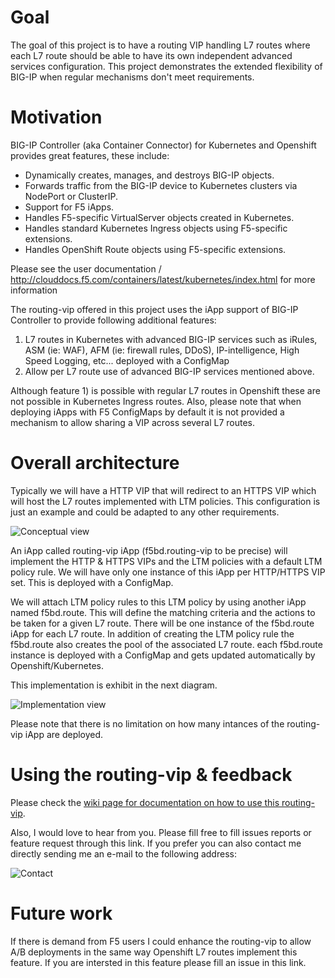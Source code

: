 # Goal

The goal of this project is to have a routing VIP handling L7 routes where each L7 route should be able to have its own independent advanced services configuration. This project demonstrates the extended flexibility of BIG-IP when regular mechanisms don't meet requirements.

# Motivation

BIG-IP Controller (aka Container Connector) for Kubernetes and Openshift provides great features, these include:

* Dynamically creates, manages, and destroys BIG-IP objects.
* Forwards traffic from the BIG-IP device to Kubernetes clusters via NodePort or ClusterIP.
* Support for F5 iApps.
* Handles F5-specific VirtualServer objects created in Kubernetes.
* Handles standard Kubernetes Ingress objects using F5-specific extensions.
* Handles OpenShift Route objects using F5-specific extensions.

Please see the user documentation / http://clouddocs.f5.com/containers/latest/kubernetes/index.html for more information 

The routing-vip offered in this project uses the iApp support of BIG-IP Controller to provide following additional features:

1. L7 routes in Kubernetes with advanced BIG-IP services such as iRules, ASM (ie: WAF), AFM (ie: firewall rules, DDoS), IP-intelligence, High Speed Logging, etc... deployed with a ConfigMap
2. Allow per L7 route use of advanced BIG-IP services mentioned above.  

Although feature 1) is possible with regular L7 routes in Openshift these are not possible in Kubernetes Ingress routes. Also, please note that when deploying iApps with F5 ConfigMaps by default it is not provided a mechanism to allow sharing a VIP across several L7 routes.

# Overall architecture

Typically we will have a HTTP VIP that will redirect to an HTTPS VIP which will host the L7 routes implemented with LTM policies. This configuration is just an example and could be adapted to any other requirements.

![Conceptual view](https://raw.githubusercontent.com/wiki/f5devcentral/f5-bd-routing-vip/images/diagram_conceptual_view.png)

An iApp called routing-vip iApp (f5bd.routing-vip to be precise) will implement the HTTP & HTTPS VIPs and the LTM policies with a default LTM policy rule. We will have only one instance of this iApp per HTTP/HTTPS VIP set. This is deployed with a ConfigMap.

We will attach LTM policy rules to this LTM policy by using another iApp named f5bd.route. This will define the matching criteria and the actions to be taken for a given L7 route. There will be one instance of the f5bd.route iApp for each L7 route. In addition of creating the LTM policy rule the f5bd.route also creates the pool of the associated L7 route. each f5bd.route instance is deployed with a ConfigMap and gets updated automatically by Openshift/Kubernetes.

This implementation is exhibit in the next diagram.

![Implementation view](https://raw.githubusercontent.com/wiki/f5devcentral/f5-bd-routing-vip/images/diagram_implementation_view.png)

Please note that there is no limitation on how many intances of the routing-vip iApp are deployed.

# Using the routing-vip & feedback

Please check the [wiki page for documentation on how to use this routing-vip](https://github.com/f5devcentral/f5-bd-routing-vip/wiki).

Also, I would love to hear from you. Please fill free to fill issues reports or feature request through this link. If you prefer you can also contact me directly sending me an e-mail to the following address:

![Contact](https://raw.githubusercontent.com/wiki/f5devcentral/f5-bd-routing-vip/images/contact.png)

# Future work

If there is demand from F5 users I could enhance the routing-vip to allow A/B deployments in the same way Openshift L7 routes implement this feature. If you are intersted in this feature please fill an issue in this link.


